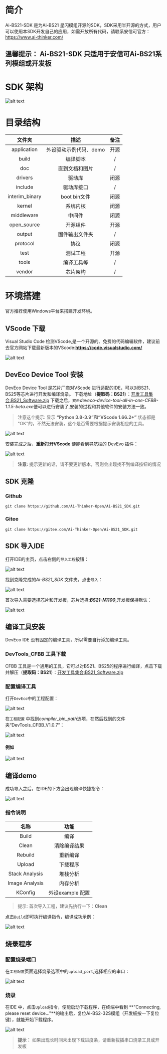 # 简介

Ai-BS21-SDK 是为Ai-BS21 星闪模组开源的SDK，SDK采用半开源的方式，用户可以使用本SDK开发自己的应用，如需开放所有代码，请联系安信可官方：<https://www.ai-thinker.com/>

## **温馨提示：** Ai-BS21-SDK 只适用于安信可Ai-BS21系列模组或开发板

# SDK 架构

![alt text](doc/IMG/SDK.png)

# 目录结构

| 文件夹| 描述 | 备注 |
| :-----------: | :---: | :---: |
| application   | 外设驱动示例代码、demo | 开源|
| build         | 编译脚本              | /   |
| doc           | 直到文档和图片        | /    |
| drivers       | 驱动库               | 闭源 |
| include       | 驱动库接口            | /   |
| interim_binary| boot bin文件         | 闭源 |
| kernel        | 系统内核             | 闭源 |
| middleware    | 中间件               | 闭源 |
| open_source   | 开源组件             | 开源 |
| output        | 固件输出文件夹        |/    |
| protocol      | 协议                 | 闭源 |
| test          | 测试工程             | 开源 |
| tools         | 编译工具等           |/     |
| vendor        | 芯片架构             |/    |

# 环境搭建

官方推荐使用Windows平台来搭建开发环境。

## VScode 下载

Visual Studio Code 检测VScode,是一个开源的、免费的代码编辑软件，建议前去官方网站下载最新版本的VScode:**<https://code.visualstudio.com/>**

![alt text](doc/IMG/VScode_main.png)

## DevEco Device Tool 安装

DevEco Device Tool 是芯片厂商对VScode 进行适配的IDE，可以对BS21、BS25等芯片进行开发和编译烧录。
下载地址（**提取码：BS21**）：[开发工具集合:BS21_Software.zip](https://pan.baidu.com/s/1BZa2AHsjZJsLSeQPPeGDfA)
下载之后，`双击`*deveco-device-tool-all-in-one-CFBB-1.1.5-beta.exe*便可以进行安装了,安装的过程和其他软件的安装方法一致。
>注意这个提示:
显示 **“Python 3.8-3.9”和“VScode 1.66.2+”** 状态都是 "OK"的，不然无法安装，这个是否需要根据提示安装相应的工具。

![alt text](doc/IMG/image.png)

安装完成之后，**重新打开VScode** 便能看到导航栏的 DevEvo 插件：

![alt text](doc/IMG/DevEco.png)

> **注意:**
> 提示更新的话，请不要更新版本，否则会出现找不到编译按钮的情况

## SDK 克隆

### Github

```
git clone https://github.com/Ai-Thinker-Open/Ai-BS21_SDK.git
```

### Gitee

```
git clone https://gitee.com/Ai-Thinker-Open/Ai-BS21_SDK.git
```

## SDK 导入IDE

打开IDE的主页，点击右侧的`导入工程`按钮：

![alt text](doc/IMG/SDK1.png)

找到克隆完成的*Ai-BS21_SDK* 文件夹，点击`导入`：

![alt text](doc/IMG/SDK2.png)

首次导入需要选择芯片和开发板，芯片选择:***BS21-N1100***,开发板保持默认：

![alt text](doc/IMG/SDK3.png)

## 编译工具安装

DevEco IDE 没有固定的编译工具，所以需要自行添加编译工具。

### DevTools_CFBB 工具下载

CFBB 工具是一个通用的工具，它可以对BS21、BS25的程序进行编译，点击下载并解压（**提取码：BS21**）：[开发工具集合:BS21_Software.zip](https://pan.baidu.com/s/1BZa2AHsjZJsLSeQPPeGDfA)

### 配置编译工具

打开`DevEco`中的工程配置：

![alt text](doc/IMG/CFBB1.png)

在`工程配置` 中找到*compiler_bin_path*选项，在然后找到的文件夹“DevTools_CFBB_V1.0.7”：

![alt text](doc/IMG/CFBB2.png)

#### 例如

![alt text](doc/IMG/CFBB3.png)

## 编译demo

成功导入之后，在IDE的下方会出现编译快捷指令：

![alt text](doc/IMG/buid1.png)

### 指令说明

| 名称          | 功能          |
| :---:         | :---:        |
|Build          | 编译         |
|Clean          | 清除编译结果  |
|Rebuild        | 重新编译      |
|Upload         | 下载程序      |
|Stack  Analysis| 堆栈分析      |
|Image Analysis | 内存分析      |
|KConfig        | 外设example 配置|

>提示:
> 首次导入工程，建议先执行一下：**Clean**

点击`Build`即可执行编译指令，编译成功示例：

![alt text](doc/IMG/build2.png)

## 烧录程序

### 配置烧录端口

在`工程配置`页面选择烧录选项中的`upload_port`,选择相应的串口：

![alt text](doc/IMG/upload1.png)

### 烧录

在IDE 中，点击`Upload`指令，便能启动下载程序，在终端中看到 **"Connecting, please reset device..."**的输出后，复位Ai-BS2-32S模组（开发板按一下复位键），就能开始下载程序。

![alt text](doc/IMG/upload2.png)

>**提示：**
>如果出现长时间未出现下载进度条，请重新拔插串口烧录工具或开发板
